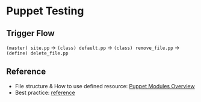# Puppet Testing
## Trigger Flow
`(master) site.pp` $\rightarrow$ 
`(class) default.pp` $\rightarrow$ 
`(class) remove_file.pp` $\rightarrow$ 
`(define) delete_file.pp`

## Reference
- File structure & How to use defined resource: [Puppet Modules Overview](https://www.puppet.com/docs/puppet/6/modules_fundamentals#modules_fundamentals)
- Best practice: [reference](https://github.com/puppetlabs/best-practices/blob/master/puppet-code-abstraction-profiles.md)

